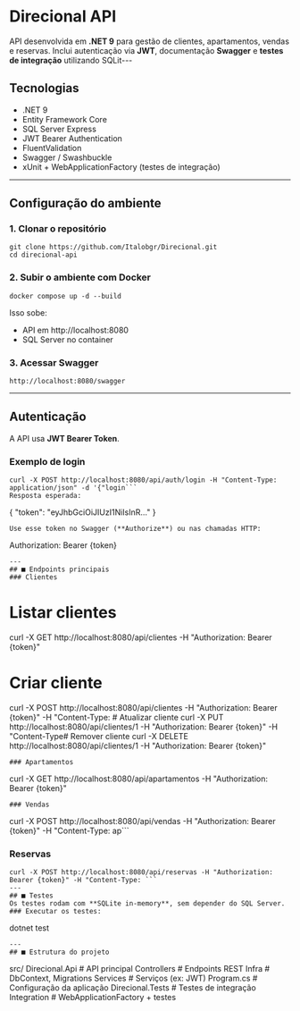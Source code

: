 #  Direcional API
API desenvolvida em **.NET 9** para gestão de clientes, apartamentos, vendas e reservas.
Inclui autenticação via **JWT**, documentação **Swagger** e **testes de integração** utilizando SQLit---
##  Tecnologias
- .NET 9
- Entity Framework Core
- SQL Server Express
- JWT Bearer Authentication
- FluentValidation
- Swagger / Swashbuckle
- xUnit + WebApplicationFactory (testes de integração)
---
##  Configuração do ambiente
### 1. Clonar o repositório
```
git clone https://github.com/Italobgr/Direcional.git
cd direcional-api
```
### 2. Subir o ambiente com Docker
```
docker compose up -d --build
```
Isso sobe:
- API em http://localhost:8080
- SQL Server no container
### 3. Acessar Swagger
```
http://localhost:8080/swagger
```
---
##  Autenticação
A API usa **JWT Bearer Token**.
### Exemplo de login
```
curl -X POST http://localhost:8080/api/auth/login -H "Content-Type: application/json" -d '{"login```
Resposta esperada:
```
{
 "token": "eyJhbGciOiJIUzI1NiIsInR..."
}
```
Use esse token no Swagger (**Authorize**) ou nas chamadas HTTP:
```
Authorization: Bearer {token}
```
---
## ■ Endpoints principais
### Clientes
```
# Listar clientes
curl -X GET http://localhost:8080/api/clientes -H "Authorization: Bearer {token}"
# Criar cliente
curl -X POST http://localhost:8080/api/clientes -H "Authorization: Bearer {token}" -H "Content-Type: # Atualizar cliente
curl -X PUT http://localhost:8080/api/clientes/1 -H "Authorization: Bearer {token}" -H "Content-Type# Remover cliente
curl -X DELETE http://localhost:8080/api/clientes/1 -H "Authorization: Bearer {token}"
```
### Apartamentos
```
curl -X GET http://localhost:8080/api/apartamentos -H "Authorization: Bearer {token}"
```
### Vendas
```
curl -X POST http://localhost:8080/api/vendas -H "Authorization: Bearer {token}" -H "Content-Type: ap```
### Reservas
```
curl -X POST http://localhost:8080/api/reservas -H "Authorization: Bearer {token}" -H "Content-Type: ```
---
## ■ Testes
Os testes rodam com **SQLite in-memory**, sem depender do SQL Server.
### Executar os testes:
```
dotnet test
```
---
## ■ Estrutura do projeto
```
src/
 Direcional.Api # API principal
 Controllers # Endpoints REST
 Infra # DbContext, Migrations
 Services # Serviços (ex: JWT)
 Program.cs # Configuração da aplicação
 Direcional.Tests # Testes de integração
  Integration # WebApplicationFactory + testes
